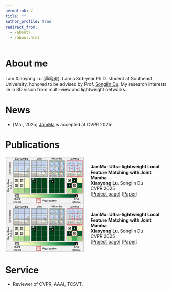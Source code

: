```yaml
---
permalink: /
title: ""
author_profile: true
redirect_from: 
  - /about/
  - /about.html
---
```


About me
======
I am Xiaoyong Lu (芦晓勇). I am a 3rd-year Ph.D. student at Southeast University, honored to be advised by Prof. [Songlin Du](https://songlin.ac.cn/).
My research interests lie in 3D vision from multi-view and lightweight networks.

News
======
- [Mar, 2025] [JamMa](https://leoluxxx.github.io/JamMa-page/) is accepted at CVPR 2025!

Publications
======
<div style="display: flex; align-items: center;">
  <img src="/images/jamma.png" alt="JamMa" style="height: 150px; margin-right: 20px;" />
  <div>
    <strong>JamMa: Ultra-lightweight Local Feature Matching with Joint Mamba</strong><br>
    <strong>Xiaoyong Lu</strong>, Songlin Du<br>
    CVPR 2025<br>
    [<a href="https://leoluxxx.github.io/JamMa-page/">Project page</a>] [<a href="https://arxiv.org/pdf/2503.03437">Paper</a>]
  </div>
</div>

<div style="display: flex; align-items: center;">
  <img src="/images/jamma.png" alt="JamMa" style="height: 150px; margin-right: 20px;" />
  <div>
    <strong>JamMa: Ultra-lightweight Local Feature Matching with Joint Mamba</strong><br>
    <strong>Xiaoyong Lu</strong>, Songlin Du<br>
    CVPR 2025<br>
    [<a href="https://leoluxxx.github.io/JamMa-page/">Project page</a>] [<a href="https://arxiv.org/pdf/2503.03437">Paper</a>]
  </div>
</div>


Service
======
- Reviewer of CVPR, AAAI, TCSVT.